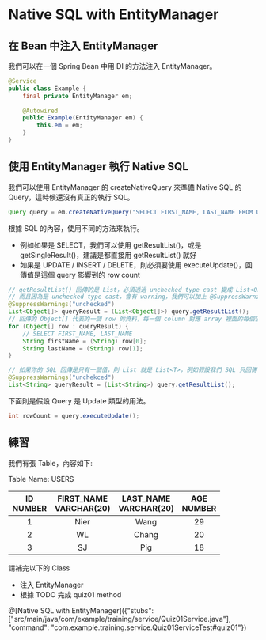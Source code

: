 # Native SQL with EntityManager

## 在 Bean 中注入 EntityManager

我們可以在一個 Spring Bean 中用 DI 的方法注入 EntityManager。

```java
@Service
public class Example {
    final private EntityManager em;
    
    @Autowired
    public Example(EntityManager em) {
        this.em = em;
    }
}
```

## 使用 EntityManager 執行 Native SQL

我們可以使用 EntityManager 的 createNativeQuery 來準備 Native SQL 的 Query，這時候還沒有真正的執行 SQL。

```java
Query query = em.createNativeQuery("SELECT FIRST_NAME, LAST_NAME FROM USERS WHERE AGE > 25");
```

根據 SQL 的內容，使用不同的方法來執行。
* 例如如果是 SELECT，我們可以使用 getResultList()，或是 getSingleResult()，建議是都直接用 getResultList() 就好
* 如果是 UPDATE / INSERT / DELETE，則必須要使用 executeUpdate()，回傳值是這個 query 影響到的 row count

```java
// getResultList() 回傳的是 List，必須透過 unchecked type cast 變成 List<Object[]>
// 而且因為是 unchecked type cast，會有 warning，我們可以加上 @SuppressWarnings("unchecked") 來去除 warning message
@SuppressWarnings("unchecked")
List<Object[]> queryResult = (List<Object[]>) query.getResultList();
// 回傳的 Object[] 代表的一個 row 的資料，每一個 column 對應 array 裡面的每個值
for (Object[] row : queryResult) {
    // SELECT FIRST_NAME, LAST_NAME
    String firstName = (String) row[0];
    String lastName = (String) row[1];
}

// 如果你的 SQL 回傳是只有一個值，則 List 就是 List<T>，例如假設我們 SQL 只回傳 FIRST_NAME，可以 type cast 成 List<String>
@SuppressWarnings("unchekced")
List<String> queryResult = (List<String>) query.getResultList();
```

下面則是假設 Query 是 Update 類型的用法。

```java
int rowCount = query.executeUpdate();
```

## 練習

我們有張 Table，內容如下:

Table Name: USERS

| ID<br>NUMBER | FIRST_NAME<br>VARCHAR(20) | LAST_NAME<br>VARCHAR(20) | AGE<br>NUMBER |
|:------------:|:-------------------------:|:------------------------:|:-------------:|
|       1      |            Nier           |           Wang           |       29      |
|       2      |             WL            |           Chang          |       20      |
|       3      |             SJ            |            Pig           |       18      |

請補完以下的 Class
* 注入 EntityManager
* 根據 TODO 完成 quiz01 method

@[Native SQL with EntityManager]({"stubs": ["src/main/java/com/example/training/service/Quiz01Service.java"], "command": "com.example.training.service.Quiz01ServiceTest#quiz01"})
